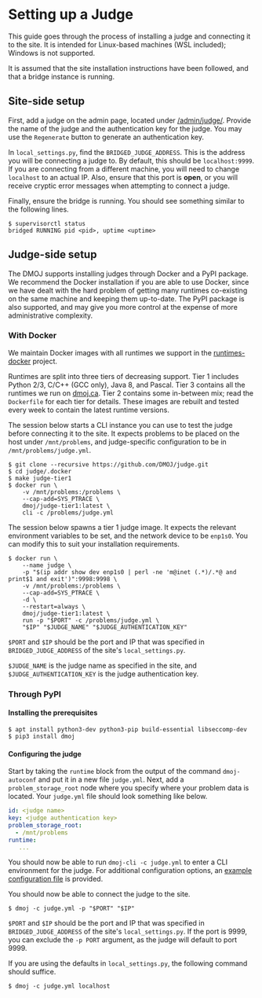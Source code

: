 # Setting up a Judge

This guide goes through the process of installing a judge and connecting it to
the site. It is intended for Linux-based machines (WSL included); Windows is
not supported.

It is assumed that the site installation instructions have been followed, and
that a bridge instance is running.

## Site-side setup

First, add a judge on the admin page, located under
[/admin/judge/](https://dmoj.ca/admin/judge/). Provide the
name of the judge and the authentication key for the judge. You may use the
`Regenerate` button to generate an authentication key.

In `local_settings.py`, find the `BRIDGED_JUDGE_ADDRESS`. This is the address
you will be connecting a judge to. By default, this should be `localhost:9999`.
If you are connecting from a different machine, you will need to change
`localhost` to an actual IP. Also, ensure that this port is **open**, or you
will receive cryptic error messages when attempting to connect a judge.

Finally, ensure the bridge is running. You should see something similar to the
following lines.

```shell-session
$ supervisorctl status
bridged RUNNING pid <pid>, uptime <uptime>
```

## Judge-side setup

The DMOJ supports installing judges through Docker and a PyPI package. We
recommend the Docker installation if you are able to use Docker, since we have
dealt with the hard problem of getting many runtimes co-existing on the same
machine and keeping them up-to-date. The PyPI package is also supported, and
may give you more control at the expense of more administrative complexity.

### With Docker

We maintain Docker images with all runtimes we support in the
[runtimes-docker](https://github.com/DMOJ/runtimes-docker) project.

Runtimes are split into three tiers of decreasing support. Tier 1 includes
Python 2/3, C/C++ (GCC only), Java 8, and Pascal. Tier 3 contains all the
runtimes we run on [dmoj.ca](https://dmoj.ca). Tier 2 contains some in-between
mix; read the `Dockerfile` for each tier for details. These images are rebuilt
and tested every week to contain the latest runtime versions.

The session below starts a CLI instance you can use to test the judge before
connecting it to the site. It expects problems to be placed on the host under
`/mnt/problems`, and judge-specific configuration to be in
`/mnt/problems/judge.yml`.

```shell-session
$ git clone --recursive https://github.com/DMOJ/judge.git
$ cd judge/.docker
$ make judge-tier1
$ docker run \
    -v /mnt/problems:/problems \
    --cap-add=SYS_PTRACE \
    dmoj/judge-tier1:latest \
    cli -c /problems/judge.yml
```

The session below spawns a tier 1 judge image. It expects the relevant
environment variables to be set, and the network device to be `enp1s0`. You can
modify this to suit your installation requirements.

```shell-session
$ docker run \
    --name judge \
    -p "$(ip addr show dev enp1s0 | perl -ne 'm@inet (.*)/.*@ and print$1 and exit')":9998:9998 \
    -v /mnt/problems:/problems \
    --cap-add=SYS_PTRACE \
    -d \
    --restart=always \
    dmoj/judge-tier1:latest \
    run -p "$PORT" -c /problems/judge.yml \
    "$IP" "$JUDGE_NAME" "$JUDGE_AUTHENTICATION_KEY"
```

`$PORT` and `$IP` should be the port and IP that was specified in
`BRIDGED_JUDGE_ADDRESS` of the site's `local_settings.py`.

`$JUDGE_NAME` is the judge name as specified in the site, and
`$JUDGE_AUTHENTICATION_KEY` is the judge authentication key.

### Through PyPI

#### Installing the prerequisites

```shell-session
$ apt install python3-dev python3-pip build-essential libseccomp-dev
$ pip3 install dmoj
```

#### Configuring the judge

Start by taking the `runtime` block from the output of the command
`dmoj-autoconf` and put it in a new file `judge.yml`. Next, add a
`problem_storage_root` node where you specify where your problem data is
located. Your `judge.yml` file should look something like below.

```yaml
id: <judge name>
key: <judge authentication key>
problem_storage_root:
  - /mnt/problems
runtime:
   ...
```

You should now be able to run `dmoj-cli -c judge.yml` to enter a CLI
environment for the judge. For additional configuration options, an [example
configuration
file](https://github.com/DMOJ/docs/blob/master/sample_files/judge_conf.yml) is
provided.

You should now be able to connect the judge to the site.

```shell-session
$ dmoj -c judge.yml -p "$PORT" "$IP"
```

`$PORT` and `$IP` should be the port and IP that was specified in
`BRIDGED_JUDGE_ADDRESS` of the site's `local_settings.py`. If the port is 9999,
you can exclude the `-p PORT` argument, as the judge will default to port 9999.

If you are using the defaults in `local_settings.py`, the following command
should suffice.

```shell-session
$ dmoj -c judge.yml localhost
```
